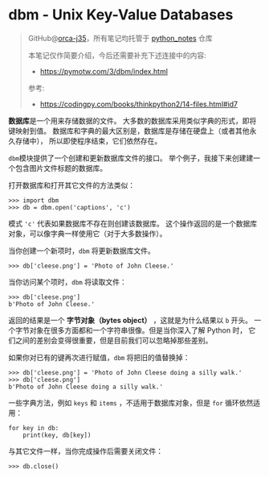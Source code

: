 # dbm - Unix Key-Value Databases
> GitHub@[orca-j35](https://github.com/orca-j35)，所有笔记均托管于 [python_notes](https://github.com/orca-j35/python_notes) 仓库
>
> 本笔记仅作简要介绍，今后还需要补充下述连接中的内容:
>
> - https://pymotw.com/3/dbm/index.html
>
> 参考:
>
> - https://codingpy.com/books/thinkpython2/14-files.html#id7

**数据库**是一个用来存储数据的文件。 大多数的数据库采用类似字典的形式，即将键映射到值。 数据库和字典的最大区别是，数据库是存储在硬盘上（或者其他永久存储中）， 所以即使程序结束，它们依然存在。

`dbm`模块提供了一个创建和更新数据库文件的接口。 举个例子，我接下来创建建一个包含图片文件标题的数据库。

打开数据库和打开其它文件的方法类似：

```
>>> import dbm
>>> db = dbm.open('captions', 'c')
```

模式 `'c'` 代表如果数据库不存在则创建该数据库。 这个操作返回的是一个数据库对象，可以像字典一样使用它（对于大多数操作）。

当你创建一个新项时，`dbm` 将更新数据库文件。

```
>>> db['cleese.png'] = 'Photo of John Cleese.'
```

当你访问某个项时，`dbm` 将读取文件：

```
>>> db['cleese.png']
b'Photo of John Cleese.'
```

返回的结果是一个 **字节对象（bytes object）** ，这就是为什么结果以 `b` 开头。 一个字节对象在很多方面都和一个字符串很像。但是当你深入了解 Python 时， 它们之间的差别会变得很重要，但是目前我们可以忽略掉那些差别。

如果你对已有的键再次进行赋值，`dbm` 将把旧的值替换掉：

```
>>> db['cleese.png'] = 'Photo of John Cleese doing a silly walk.'
>>> db['cleese.png']
b'Photo of John Cleese doing a silly walk.'
```

一些字典方法，例如 `keys` 和 `items` ，不适用于数据库对象，但是 `for` 循环依然适用：

```
for key in db:
    print(key, db[key])
```

与其它文件一样，当你完成操作后需要关闭文件：

```
>>> db.close()
```
